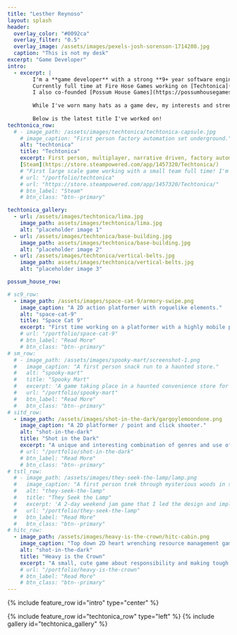 ```yaml
---
title: "Lesther Reynoso"
layout: splash
header:
  overlay_color: "#0092ca"
  overlay_filter: "0.5"
  overlay_image: /assets/images/pexels-josh-sorenson-1714208.jpg
  caption: "This is not my desk"
excerpt: "Game Developer"
intro: 
  - excerpt: |
        I'm a **game developer** with a strong **9+ year software engineering** background.
        Currently full time at Fire Hose Games working on [Techtonica](https://store.steampowered.com/app/1457320/Techtonica/). 
        I also co-founded [Possum House Games](https://possumhousegames.com/) handling all things logistics. 
        
        While I've worn many hats as a game dev, my interests and strengths lie as a **generalist programmer**, primarily in implementing **gameplay systems and mechanics**.
        
        Below is the latest title I've worked on! 
techtonica_row:
  # - image_path: /assets/images/techtonica/techtonica-capsule.jpg
    # image_caption: "First person factory automation set underground."
    alt: "techtonica"
    title: "Techtonica"
    excerpt: First person, multiplayer, narrative driven, factory automation game set in an underground voxel world with terrain manipulation.
    [Steam](https://store.steampowered.com/app/1457320/Techtonica/)
    # "First large scale game working with a small team full time! I'm a big fan of the factory automation genre so this game is incredible to help develop."
    # url: "/portfolio/techtonica"
    # url: "https://store.steampowered.com/app/1457320/Techtonica/"
    # btn_label: "Steam"
    # btn_class: "btn--primary"

techtonica_gallery:
  - url: /assets/images/techtonica/lima.jpg
    image_path: assets/images/techtonica/lima.jpg
    alt: "placeholder image 1"
  - url: /assets/images/techtonica/base-building.jpg
    image_path: assets/images/techtonica/base-building.jpg
    alt: "placeholder image 2"
  - url: /assets/images/techtonica/vertical-belts.jpg
    image_path: assets/images/techtonica/vertical-belts.jpg
    alt: "placeholder image 3"

possum_house_row:

# sc9_row:
  - image_path: /assets/images/space-cat-9/armory-swipe.png
    image_caption: "A 2D action platformer with roguelike elements."
    alt: "space-cat-9"
    title: "Space Cat 9"
    excerpt: "First time working on a platformer with a highly mobile player. Can confirm, it's hard to get that feel right. Though I think having the main protagonist be a cat fighting a host of mice in their machines aboard a procedurally generated spaceship kind of makes it better."
    # url: "/portfolio/space-cat-9"
    # btn_label: "Read More"
    # btn_class: "btn--primary"
# sm_row:
  # - image_path: /assets/images/spooky-mart/screenshot-1.png
  #   image_caption: "A first person snack run to a haunted store."
  #   alt: "spooky-mart"
  #   title: "Spooky Mart"
  #   excerpt: 'A game taking place in a haunted convenience store for the purpose of exploring the concept of repayable experiences in small spaces. Inspired by the challenges in open world games referred to as "Ubisoft Towers".'
  #   url: "/portfolio/spooky-mart"
  #   btn_label: "Read More"
  #   btn_class: "btn--primary"
# sitd_row:
  - image_path: /assets/images/shot-in-the-dark/gargoylemoondone.png
    image_caption: "A 2D platformer / point and click shooter."
    alt: "shot-in-the-dark"
    title: "Shot in the Dark"
    excerpt: "A unique and interesting combination of genres and use of only 3 colors. This game only gets harder with each new level. My first deep dive into the Construct 3 game engine. Found it pretty cool though getting Construct 3 to play nice with Steam was a bit of a hassle. Hope to port this bad boy to Unity someday."
    # url: "/portfolio/shot-in-the-dark"
    # btn_label: "Read More"
    # btn_class: "btn--primary"
# tstl_row:
  # - image_path: /assets/images/they-seek-the-lamp/lamp.png
  #   image_caption: "A first person trek through mysterious woods in search for a way out."
  #   alt: "they-seek-the-lamp"
  #   title: "They Seek the Lamp"
  #   excerpt: 'A 2-day weekend jam game that I led the design and implementation of. The team credited me as "Project Dad" in the game. I left them alone for too long on the credits section.'
  #   url: "/portfolio/they-seek-the-lamp"
  #   btn_label: "Read More"
  #   btn_class: "btn--primary"
# hitc_row:
  - image_path: /assets/images/heavy-is-the-crown/hitc-cabin.png
    image_caption: "Top down 2D heart wrenching resource management game."
    alt: "shot-in-the-dark"
    title: "Heavy is the Crown"
    excerpt: "A small, cute game about responsibility and making tough choices. You maintain a flock of sheep and decide how you spend your day's earnings. Feed the family, yourself, or buy more sheep. Tough choices."
    # url: "/portfolio/heavy-is-the-crown"
    # btn_label: "Read More"
    # btn_class: "btn--primary"
---
```


{% include feature_row id="intro" type="center" %}

{% include feature_row id="techtonica_row" type="left" %}
{% include gallery id="techtonica_gallery" %}

<!-- 
<style>
    .column-container {
        display: flex;
        justify-content: space-between;
    }

    .column {
        width: 30%;
        list-style-type: none;
        padding: 0;
        text-align: center;
        font-size: 13.5px
    }

    .column li {
        margin: 5px 0;        
    }
    .p {
      font-size: 13.5px
    }
</style>

<div class="column-container">
  <ul class="column">
      <li>Player Controller</li>
      <li>Conveyor Belts</li>
      <li>Input Handling</li>
  </ul>

  <ul class="column">
      <li>Menus and HUD</li>
      <li>Multiplayer</li>
      <li>Building and Snapping</li>
  </ul>

  <ul class="column">
      <li>FMOD Audio Integration</li>
      <li>Machine Functionality</li>
      <li>Player Equipment</li>
  </ul>
</div>

<p style="font-size: 13.5px">
After spending a year deep diving into development pipelines, game production, and other independent studio responsibilities I decided that I would prefer focusing my skills on my programming efforts rather than running an entire studio. That’s when I joined Fire Hose Games as a generalist gameplay engineer working on Techtonica for 3 years through early access and release.
</p>

{ include video id="Wfb8XGpAkHY" provider="youtube" %} 

<p style="font-size: 13.5px">
While I was working full time as a embedded hardware engineer, my passion for learning game development I was hired on as a contractor for the late stage development of the game to hlep bring it to release. 
</p> -->


<!-- { include video id="dDXaM2JzQO8" provider="youtube" %} -->

<!-- 
<p style="font-size: 13.5px">
After joining the local game development community, I found myself at my first collaborative game jam where I found a team I would go on to work with throughout the next few years. Heavy is the Crown is the game we made in 48 hours.
</p> -->
